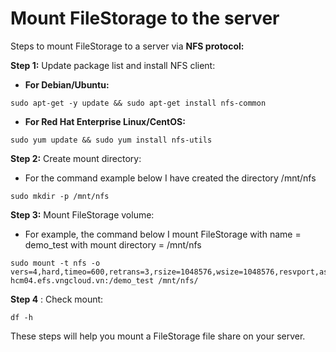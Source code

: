 # Mount FileStorage to the server

Steps to mount FileStorage to a server via **NFS protocol:**

**Step 1:** Update package list and install NFS client:

* **For Debian/Ubuntu:**

```
sudo apt-get -y update && sudo apt-get install nfs-common
```

* **For Red Hat Enterprise Linux/CentOS:**

```
sudo yum update && sudo yum install nfs-utils
```

**Step 2:** Create mount directory:

* For the command example below I have created the directory /mnt/nfs

```
sudo mkdir -p /mnt/nfs
```

**Step 3:** Mount FileStorage volume:

* For example, the command below I mount FileStorage with name = demo\_test with mount directory = /mnt/nfs

```
sudo mount -t nfs -o vers=4,hard,timeo=600,retrans=3,rsize=1048576,wsize=1048576,resvport,async hcm04.efs.vngcloud.vn:/demo_test /mnt/nfs/
```

**Step 4** : Check mount:

```
df -h
```

These steps will help you mount a FileStorage file share on your server.
